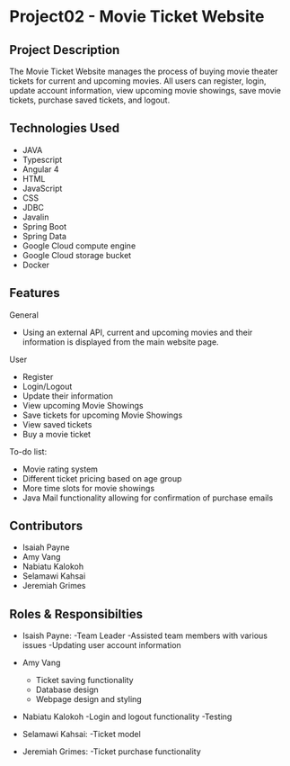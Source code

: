 # Project02 - Movie Ticket Website

## Project Description

The Movie Ticket Website manages the process of buying movie theater tickets for current and upcoming movies. All users can register, login, update account information, view upcoming movie showings, save movie tickets, purchase saved tickets, and logout. 

## Technologies Used

* JAVA
* Typescript
* Angular 4
* HTML
* JavaScript
* CSS
* JDBC
* Javalin
* Spring Boot
* Spring Data
* Google Cloud compute engine
* Google Cloud storage bucket
* Docker

## Features

General
* Using an external API, current and upcoming movies and their information is displayed from the main website page.

User
* Register 
* Login/Logout
* Update their information 
* View upcoming Movie Showings
* Save tickets for upcoming Movie Showings
* View saved tickets
* Buy a movie ticket


To-do list:
* Movie rating system
* Different ticket pricing based on age group
* More time slots for movie showings
* Java Mail functionality allowing for confirmation of purchase emails


## Contributors

* Isaiah Payne
* Amy Vang
* Nabiatu Kalokoh
* Selamawi Kahsai
* Jeremiah Grimes

## Roles & Responsibilties

* Isaish Payne:
   -Team Leader
   -Assisted team members with various issues
   -Updating user account information
   
* Amy Vang
  - Ticket saving functionality
  - Database design
  - Webpage design and styling
  
* Nabiatu Kalokoh
  -Login and logout functionality
  -Testing
   
* Selamawi Kahsai:
   -Ticket model
   
* Jeremiah Grimes:
   -Ticket purchase functionality
